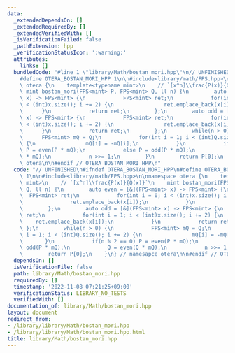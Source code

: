 ```yaml
---
data:
  _extendedDependsOn: []
  _extendedRequiredBy: []
  _extendedVerifiedWith: []
  _isVerificationFailed: false
  _pathExtension: hpp
  _verificationStatusIcon: ':warning:'
  attributes:
    links: []
  bundledCode: "#line 1 \"library/Math/bostan_mori.hpp\"\n// UNFINISHED\n#ifndef OTERA_BOSTAN_MORI_HPP\n\
    #define OTERA_BOSTAN_MORI_HPP 1\n\n#include<library/math/FPS.hpp>\n\nnamespace\
    \ otera {\n    template<typename mint>\n    // `[x^n]\\frac{P(x)}{Q(x)}`\n   \
    \ mint bostan_mori(FPS<mint> P, FPS<mint> Q, ll n) {\n        auto even = [&](FPS<mint>\
    \ x) -> FPS<mint> {\n            FPS<mint> ret;\n            for(int i = 0; i\
    \ < (int)x.size(); i += 2) {\n                ret.emplace_back(x[i]);\n      \
    \      }\n            return ret;\n        };\n        auto odd = [&](FPS<mint>\
    \ x) -> FPS<mint> {\n            FPS<mint> ret;\n            for(int i = 1; i\
    \ < (int)x.size(); i += 2) {\n                ret.emplace_back(x[i]);\n      \
    \      }\n            return ret;\n        };\n        while(n > 0) {\n      \
    \      FPS<mint> mQ = Q;\n            for(int i = 1; i < (int)Q.size(); i += 2)\
    \ {\n                mQ[i] = -mQ[i];\n            }\n            if(n % 2 == 0)\
    \ P = even(P * mQ);\n            else P = odd(P * mQ);\n            Q = even(Q\
    \ * mQ);\n            n >>= 1;\n        }\n        return P[0];\n    }\n} // namesapce\
    \ otera\n\n#endif // OTERA_BOSTAN_MORI_HPP\n"
  code: "// UNFINISHED\n#ifndef OTERA_BOSTAN_MORI_HPP\n#define OTERA_BOSTAN_MORI_HPP\
    \ 1\n\n#include<library/math/FPS.hpp>\n\nnamespace otera {\n    template<typename\
    \ mint>\n    // `[x^n]\\frac{P(x)}{Q(x)}`\n    mint bostan_mori(FPS<mint> P, FPS<mint>\
    \ Q, ll n) {\n        auto even = [&](FPS<mint> x) -> FPS<mint> {\n          \
    \  FPS<mint> ret;\n            for(int i = 0; i < (int)x.size(); i += 2) {\n \
    \               ret.emplace_back(x[i]);\n            }\n            return ret;\n\
    \        };\n        auto odd = [&](FPS<mint> x) -> FPS<mint> {\n            FPS<mint>\
    \ ret;\n            for(int i = 1; i < (int)x.size(); i += 2) {\n            \
    \    ret.emplace_back(x[i]);\n            }\n            return ret;\n       \
    \ };\n        while(n > 0) {\n            FPS<mint> mQ = Q;\n            for(int\
    \ i = 1; i < (int)Q.size(); i += 2) {\n                mQ[i] = -mQ[i];\n     \
    \       }\n            if(n % 2 == 0) P = even(P * mQ);\n            else P =\
    \ odd(P * mQ);\n            Q = even(Q * mQ);\n            n >>= 1;\n        }\n\
    \        return P[0];\n    }\n} // namesapce otera\n\n#endif // OTERA_BOSTAN_MORI_HPP\n"
  dependsOn: []
  isVerificationFile: false
  path: library/Math/bostan_mori.hpp
  requiredBy: []
  timestamp: '2022-11-08 07:21:25+09:00'
  verificationStatus: LIBRARY_NO_TESTS
  verifiedWith: []
documentation_of: library/Math/bostan_mori.hpp
layout: document
redirect_from:
- /library/library/Math/bostan_mori.hpp
- /library/library/Math/bostan_mori.hpp.html
title: library/Math/bostan_mori.hpp
---
```

